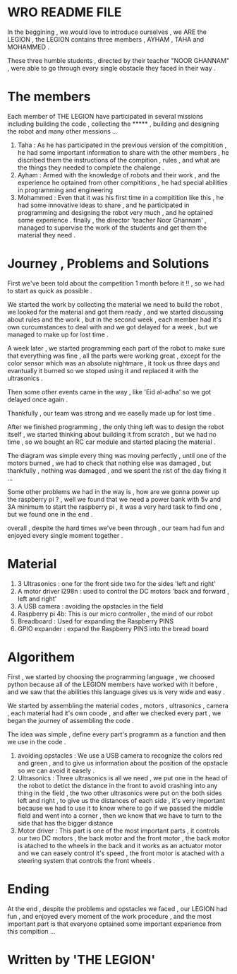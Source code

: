 # WRO README FILE 

In the beggining , we would love to introduce ourselves , we ARE the LEGION , the LEGION contains three members , AYHAM , TAHA and MOHAMMED .

These three humble students , directed by their teacher "NOOR GHANNAM" , were able to go through every single obstacle they faced in their way .

# The members 

Each member of THE LEGION have participated in several missions including building the code , collecting the ***** , building and designing the
robot and many other messions ...
1. Taha :
  As he has participated in the previous version of the compitition , he had some important information to share with the other members ,
  he discribed them the instructions of the compition , rules , and what are the things they needed to complete the chalenge .
2. Ayham :
  Armed with the knowledge of robots and their work , and the experience he optained from other compititions , he had special abilities in
  programming and engineering 
3. Mohammed :
   Even that it was his first time in a compitition like this , he had some innovative ideas to share , and he participated in programming
   and designing the robot very much , and he optained some experience .
finally , the director 'teacher Noor Ghannam' , managed to supervise the work of the students and get them the material they need .

# Journey , Problems and Solutions
First we've been told about the competition 1 month before it !! , so we had to start as quick as possible .

We started the work by collecting the material we need to build the robot , we looked for the material and got them ready , and we started 
discussing about rules and the work , but in the second week , each member had it's own curcumstances to deal with and we got delayed for a week , 
but we managed to make up for lost time .

A week later , we started programming each part of the robot to make sure that everything was fine , all the parts were working great , except for 
the color sensor which was an absolute nightmare , it took us three days and evantually it burned so we stoped using it and replaced it with the 
ultrasonics . 

Then some other events came in the way , like 'Eid al-adha' so we got delayed once again .

Thankfully , our team was strong and we easelly made up for lost time .

After we finished programming ,  the only thing left was to design the robot itself , we started thinking about building it from scratch , but we had 
no time , so we bought an RC car module and started placing the material .

The diagram was simple every thing was moving perfectly , until one of the motors burned , we had to check that nothing else was damaged ,
but thankfully , nothing was damaged , and we spent the rist of the day fixing it ...

Some other problems we had in the way is , how are we gonna power up the raspberry pi ? , well we found that we need a power bank with 5v and 
3A minimum to start the raspberry pi , it was a very hard task to find one , but we found one in the end .

overall , despite the hard times we've been through , our team had fun and enjoyed every single moment together .

# Material 

1. 3 Ultrasonics :
   one for the front side
   two for the sides 'left and right'
2. A motor driver l298n :
   used to control the DC motors 'back and forward , left and right'
3. A USB camera :
   avoiding the opstacles in the field
4. Raspberry pi 4b:
   This is our micro controller , the mind of our robot
5. Breadboard :
   Used for expanding the Raspberry PINS
6. GPIO expander :
   expand the Raspberry PINS into the bread board

# Algorithem 

First , we started by choosing the programming language , we choosed python because all of the LEGION members have worked with it before , and we saw 
that the abilities this language gives us is very wide and easy .

We started by assembling the material codes , motors , ultrasonics , camera , each material had it's own coode , and after we checked every 
part , we began the journey of assembling the code .

The idea was simple , define every part's programm as a function and then we use in the code .

1. avoiding opstacles :
   We use a USB camera to recognize the colors red and green , and to give us information about the position of the opstacle so we can avoid it
   easely .
2. Ultrasonics :
   Three ultrasonics is all we need , we put one in the head of the robot to detict the distance in the front to avoid crashing into any thing in the
   field , the two other ultrasonics were put on the both sides left and right , to give us the distances of each side , it's very important because
   we had to use it to know where to go if we passed the middle field and went into a corner , then we know that we have to turn to the side that has the
   bigger distance 
3. Motor driver :
   This part is one of the most important parts , it controls our two DC motors , the back motor and the front motor , the back motor is atached
   to the wheels in the back and it works as an actuator motor and we can easely control it's speed , the front motor is atached with a steering
   system that controls the front wheels .

# Ending 

At the end , despite the problems and opstacles we faced , our LEGION had fun , and enjoyed every moment of the work procedure , and the most important part is that everyone optained some important experience from this compition ...

# Written by 'THE LEGION'  
